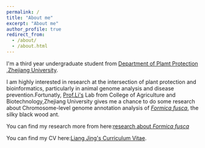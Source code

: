 ```yaml
---
permalink: /
title: "About me"
excerpt: "About me"
author_profile: true
redirect_from: 
  - /about/
  - /about.html
---
```


I'm a third year undergraduate student from [Department of Plamt Protection](http://www.cab.zju.edu.cn/cabzbenglish/main.htm) ,[Zhejiang University](https://www.zju.edu.cn/). 

I am highly interested in research at the intersection of plant protection and bioinformatics, particularly in animal genome analysis and disease prevention.Fortunatly,  [Prof.Li's](https://person.zju.edu.cn/en/lifei) Lab from College of Agriculture and Biotechnology,Zhejiang University gives me a chance to do some research about Chromosome-level genome annotation analysis of [*Formica fusca*](https://en.wikipedia.org/wiki/Formica_fusca), the silky black wood ant.

You can find my research more from here:[research about *Formica fusca*](../assets/)

You can find my CV here:[Liang Jing's Curriculum Vitae](../assets/Curriculum_Vitae.pdf).

